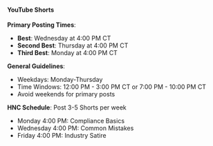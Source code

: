#### YouTube Shorts
**Primary Posting Times**:
- **Best**: Wednesday at 4:00 PM CT
- **Second Best**: Thursday at 4:00 PM CT
- **Third Best**: Monday at 4:00 PM CT

**General Guidelines**:
- Weekdays: Monday-Thursday
- Time Windows: 12:00 PM - 3:00 PM CT or 7:00 PM - 10:00 PM CT
- Avoid weekends for primary posts

**HNC Schedule**: Post 3-5 Shorts per week
- Monday 4:00 PM: Compliance Basics
- Wednesday 4:00 PM: Common Mistakes
- Friday 4:00 PM: Industry Satire
